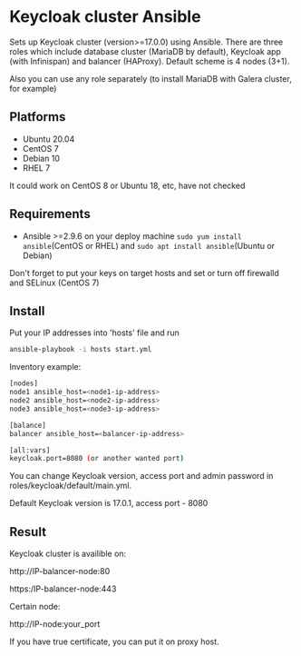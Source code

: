 # Keycloak cluster Ansible

Sets up Keycloak cluster (version>=17.0.0) using Ansible. There are three roles which include database cluster (MariaDB by default), Keycloak app (with Infinispan) and balancer (HAProxy). Default scheme is 4 nodes (3+1).

Also you can use any role separately (to install MariaDB with Galera cluster, for example)

## Platforms

- Ubuntu 20.04
- CentOS 7
- Debian 10
- RHEL 7

It could work on CentOS 8 or Ubuntu 18, etc, have not checked
## Requirements

- Ansible >=2.9.6 on your deploy machine `sudo yum install ansible`(CentOS or RHEL) and `sudo apt install ansible`(Ubuntu or Debian)


Don't forget to put your keys on target hosts and set or turn off firewalld and SELinux (CentOS 7)

## Install

Put your IP addresses into 'hosts' file and run
```sh
ansible-playbook -i hosts start.yml
```

Inventory example:

```sh
[nodes]
node1 ansible_host=<node1-ip-address>
node2 ansible_host=<node2-ip-address>
node3 ansible_host=<node3-ip-address>

[balance]
balancer ansible_host=<balancer-ip-address>

[all:vars]
keycloak.port=8080 (or another wanted port)
```


You can change Keycloak version, access port and admin password in roles/keycloak/default/main.yml.

Default Keycloak version is 17.0.1, access port - 8080

## Result

Keycloak cluster is availible on:

http://IP-balancer-node:80

https:/IP-balancer-node:443

Certain node:

http://IP-node:your_port


If you have true certificate, you can put it on proxy host.
